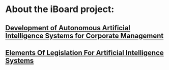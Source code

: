 # About the iBoard project:
## [Development of Autonomous Artificial Intelligence Systems for Corporate Management](https://arxiv.org/abs/2407.17588)
## [Elements Of Legislation For Artificial Intelligence Systems](https://arxiv.org/abs/2407.10305)

<!--
**iboard-project/iboard-project** is a ✨ _special_ ✨ repository because its `README.md` (this file) appears on your GitHub profile.

Here are some ideas to get you started:

- 🔭 I’m currently working on ...
- 🌱 I’m currently learning ...
- 👯 I’m looking to collaborate on ...
- 🤔 I’m looking for help with ...
- 💬 Ask me about ...
- 📫 How to reach me: ...
- 😄 Pronouns: ...
- ⚡ Fun fact: ...
-->
